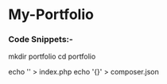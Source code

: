 # My-Portfolio





### Code Snippets:-



mkdir portfolio
cd portfolio

<!-- echo "<h1> My Portfolio </h1>" > home.html -->
echo '<?php include_once("home.html"); ?>' > index.php
echo '{}' > composer.json

